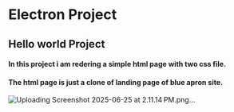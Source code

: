 # Electron Project

## Hello world Project

#### In this project i am redering a simple html page with two css file.
#### The html page is just a clone of landing page of blue apron site.
![Uploading Screenshot 2025-06-25 at 2.11.14 PM.png…]()
